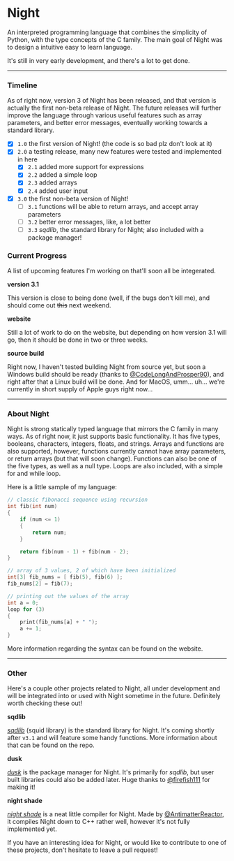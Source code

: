 # Night

An interpreted programming language that combines the simplicity of Python, with the type concepts of the C family. The main goal of Night was to design a intuitive easy to learn language.

It's still in very early development, and there's a lot to get done.

---

### Timeline

As of right now, version 3 of Night has been released, and that version is actually the first non-beta release of Night. The future releases will further improve the language through various useful features such as array parameters, and better error messages, eventually working towards a standard library.

- [x] `1.0` the first version of Night! (the code is so bad plz don't look at it)
- [x] `2.0` a testing release, many new features were tested and implemented in here
  - [x] `2.1` added more support for expressions
  - [x] `2.2` added a simple loop
  - [x] `2.3` added arrays
  - [x] `2.4` added user input
- [x] `3.0` the first non-beta version of Night!
  - [ ] `3.1` functions will be able to return arrays, and accept array parameters
  - [ ] `3.2` better error messages, like, a lot better
  - [ ] `3.3` *sqdlib*, the standard library for Night; also included with a package manager!

### Current Progress

A list of upcoming features I'm working on that'll soon all be integerated.

**version 3.1**

This version is close to being done (well, if the bugs don't kill me), and should come out ~~this~~ next weekend.

**website**

Still a lot of work to do on the website, but depending on how version 3.1 will go, then it should be done in two or three weeks.

**source build**

Right now, I haven't tested building Night from source yet, but soon a Windows build should be ready (thanks to [@CodeLongAndProsper90](https://github.com/CodeLongAndProsper90)), and right after that a Linux build will be done. And for MacOS, umm... uh... we're currently in short supply of Apple guys right now...

---

### About Night

Night is strong statically typed language that mirrors the C family in many ways. As of right now, it just supports basic functionality. It has five types, booleans, characters, integers, floats, and strings. Arrays and functions are also supported, however, functions currently cannot have array parameters, or return arrays (but that will soon change). Functions can also be one of the five types, as well as a null type. Loops are also included, with a simple for and while loop.

Here is a little sample of my language:

```cpp
// classic fibonacci sequence using recursion
int fib(int num)
{
    if (num <= 1)
    {
        return num;
    }

    return fib(num - 1) + fib(num - 2);
}

// array of 3 values, 2 of which have been initialized
int[3] fib_nums = [ fib(5), fib(6) ];
fib_nums[2] = fib(7);

// printing out the values of the array
int a = 0;
loop for (3)
{
    print(fib_nums[a] + " ");
    a += 1;
}
```

More information regarding the syntax can be found on the website.

---

### Other

Here's a couple other projects related to Night, all under development and will be integrated into or used with Night sometime in the future. Definitely worth checking these out!

**sqdlib**

*[sqdlib](https://github.com/DynamicSquid/sqdlib)* (squid library) is the standard library for Night. It's coming shortly after `v3.1` and will feature some handy functions. More information about that can be found on the repo.

**dusk**

*[dusk](https://github.com/firefish111/dusk)* is the package manager for Night. It's primarily for *sqdlib*, but user built libraries could also be added later. Huge thanks to [@firefish111](https://github.com/firefish111) for making it!

**night shade**

*[night shade](https://github.com/AntimatterReactor/NightShade)* is a neat little compiler for Night. Made by [@AntimatterReactor](https://github.com/AntimatterReactor), it compiles Night down to C++ rather well, however it's not fully implemented yet.

If you have an interesting idea for Night, or would like to contribute to one of these projects, don't hesitate to leave a pull request!